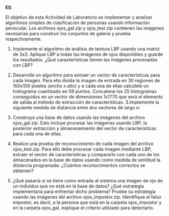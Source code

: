 **ES**:

El objetivo de esta Actividad de Laboratorio es implementar y analizar algoritmos simples de clasificación de personas usando información periocular. Los archivos ojos_gal.zip y ojos_test.zip contienen las imágenes necesarias para construir los conjuntos de galería y prueba respectivamente.


1. Implemente el algoritmo de análisis de textura LBP usando una matriz de 3x3. Aplique LBP a todas las imágenes de ojos disponibles y guarde los resultados. ¿Qué características tienen las imágenes procesadas con LBP?

2. Desarrolle un algoritmo para extraer un vector de características para cada imagen. Para ello divida
la imagen de entrada en 30 regiones de 100x100 pixeles (ancho x alto) y a cada una de ellas calcúlele
un histograma cuantizado en 59 puntos. Concatene los 25 histogramas conseguidos en un vector de
dimensiones 1x1770 que será el elemento de salida al método de extracción de características.
3.Implemente la siguiente medida de distancia entre dos vectores de largo n:

4. Construya una base de datos usando las imágenes del archivo ojos_gal.zip. Esto incluye procesar las
imágenes usando LBP, la posterior extracción y almacenamiento del vector de características para
cada una de ellas.

5. Realice una prueba de reconocimiento de cada imagen del archivo ojos_test.zip. Para ello debe
procesar cada imagen mediante LBP, extraer el vector de características y compararlo con cada uno
de los almacenados en la base de datos usando como medida de similitud la distancia programada.
¿Cuántos reconocimientos correctos se obtienen?

6. ¿Qué pasaría si se tiene como entrada al sistema una imagen de ojo de un individuo que no está en
la base de datos? ¿Qué estrategia implementaría para enfrentar dicho problema? Pruebe su
estrategia usando las imágenes del archivo ojos_impostor.zip. Identifique al falso impostor, es decir,
a la persona que está en la carpeta ojos_impostor y en la carpeta ojos_gal, explique el criterio utilizado
para detectarlo.
